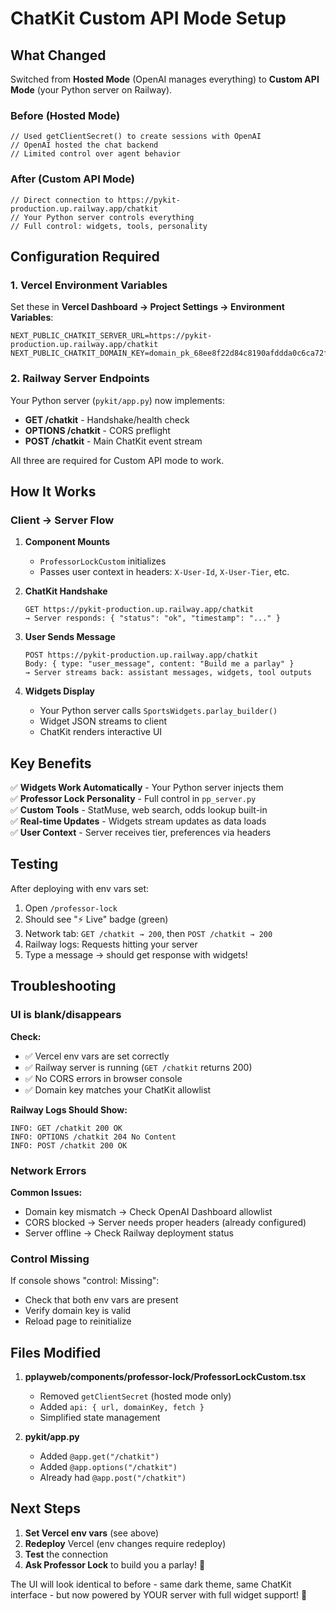 # ChatKit Custom API Mode Setup

## What Changed

Switched from **Hosted Mode** (OpenAI manages everything) to **Custom API Mode** (your Python server on Railway).

### Before (Hosted Mode)
```tsx
// Used getClientSecret() to create sessions with OpenAI
// OpenAI hosted the chat backend
// Limited control over agent behavior
```

### After (Custom API Mode)
```tsx
// Direct connection to https://pykit-production.up.railway.app/chatkit
// Your Python server controls everything
// Full control: widgets, tools, personality
```

## Configuration Required

### 1. Vercel Environment Variables

Set these in **Vercel Dashboard → Project Settings → Environment Variables**:

```env
NEXT_PUBLIC_CHATKIT_SERVER_URL=https://pykit-production.up.railway.app/chatkit
NEXT_PUBLIC_CHATKIT_DOMAIN_KEY=domain_pk_68ee8f22d84c8190afddda0c6ca72f7c0560633b5555ebb2
```

### 2. Railway Server Endpoints

Your Python server (`pykit/app.py`) now implements:

- **GET /chatkit** - Handshake/health check
- **OPTIONS /chatkit** - CORS preflight
- **POST /chatkit** - Main ChatKit event stream

All three are required for Custom API mode to work.

## How It Works

### Client → Server Flow

1. **Component Mounts**
   - `ProfessorLockCustom` initializes
   - Passes user context in headers: `X-User-Id`, `X-User-Tier`, etc.

2. **ChatKit Handshake**
   ```
   GET https://pykit-production.up.railway.app/chatkit
   → Server responds: { "status": "ok", "timestamp": "..." }
   ```

3. **User Sends Message**
   ```
   POST https://pykit-production.up.railway.app/chatkit
   Body: { type: "user_message", content: "Build me a parlay" }
   → Server streams back: assistant messages, widgets, tool outputs
   ```

4. **Widgets Display**
   - Your Python server calls `SportsWidgets.parlay_builder()`
   - Widget JSON streams to client
   - ChatKit renders interactive UI

## Key Benefits

✅ **Widgets Work Automatically** - Your Python server injects them  
✅ **Professor Lock Personality** - Full control in `pp_server.py`  
✅ **Custom Tools** - StatMuse, web search, odds lookup built-in  
✅ **Real-time Updates** - Widgets stream updates as data loads  
✅ **User Context** - Server receives tier, preferences via headers  

## Testing

After deploying with env vars set:

1. Open `/professor-lock`
2. Should see "⚡ Live" badge (green)
3. Network tab: `GET /chatkit → 200`, then `POST /chatkit → 200`
4. Railway logs: Requests hitting your server
5. Type a message → should get response with widgets!

## Troubleshooting

### UI is blank/disappears

**Check:**
- ✅ Vercel env vars are set correctly
- ✅ Railway server is running (`GET /chatkit` returns 200)
- ✅ No CORS errors in browser console
- ✅ Domain key matches your ChatKit allowlist

**Railway Logs Should Show:**
```
INFO: GET /chatkit 200 OK
INFO: OPTIONS /chatkit 204 No Content  
INFO: POST /chatkit 200 OK
```

### Network Errors

**Common Issues:**
- Domain key mismatch → Check OpenAI Dashboard allowlist
- CORS blocked → Server needs proper headers (already configured)
- Server offline → Check Railway deployment status

### Control Missing

If console shows "control: Missing":
- Check that both env vars are present
- Verify domain key is valid
- Reload page to reinitialize

## Files Modified

1. **pplayweb/components/professor-lock/ProfessorLockCustom.tsx**
   - Removed `getClientSecret` (hosted mode only)
   - Added `api: { url, domainKey, fetch }`
   - Simplified state management

2. **pykit/app.py**
   - Added `@app.get("/chatkit")` 
   - Added `@app.options("/chatkit")`
   - Already had `@app.post("/chatkit")`

## Next Steps

1. **Set Vercel env vars** (see above)
2. **Redeploy** Vercel (env changes require redeploy)
3. **Test** the connection
4. **Ask Professor Lock** to build you a parlay! 🎯

The UI will look identical to before - same dark theme, same ChatKit interface - but now powered by YOUR server with full widget support! 🚀

